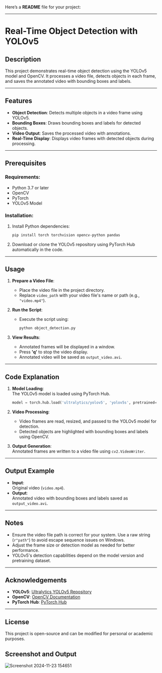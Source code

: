 Here’s a **README** file for your project:

---

# Real-Time Object Detection with YOLOv5  

## Description  
This project demonstrates real-time object detection using the YOLOv5 model and OpenCV. It processes a video file, detects objects in each frame, and saves the annotated video with bounding boxes and labels.

---

## Features  
- **Object Detection**: Detects multiple objects in a video frame using YOLOv5.  
- **Bounding Boxes**: Draws bounding boxes and labels for detected objects.  
- **Video Output**: Saves the processed video with annotations.  
- **Real-Time Display**: Displays video frames with detected objects during processing.  

---

## Prerequisites  

### Requirements:  
- Python 3.7 or later  
- OpenCV  
- PyTorch  
- YOLOv5 Model  

### Installation:  
1. Install Python dependencies:  
   ```bash
   pip install torch torchvision opencv-python pandas
   ```
2. Download or clone the YOLOv5 repository using PyTorch Hub automatically in the code.  

---

## Usage  

1. **Prepare a Video File**:  
   - Place the video file in the project directory.  
   - Replace `video_path` with your video file's name or path (e.g., `"video.mp4"`).  

2. **Run the Script**:  
   - Execute the script using:  
     ```bash
     python object_detection.py
     ```  

3. **View Results**:  
   - Annotated frames will be displayed in a window.  
   - Press **'q'** to stop the video display.  
   - Annotated video will be saved as `output_video.avi`.  

---

## Code Explanation  

1. **Model Loading**:  
   The YOLOv5 model is loaded using PyTorch Hub.  
   ```python
   model = torch.hub.load('ultralytics/yolov5', 'yolov5s', pretrained=True)
   ```  

2. **Video Processing**:  
   - Video frames are read, resized, and passed to the YOLOv5 model for detection.  
   - Detected objects are highlighted with bounding boxes and labels using OpenCV.  

3. **Output Generation**:  
   Annotated frames are written to a video file using `cv2.VideoWriter`.  

---

## Output Example  

- **Input**:  
  Original video (`video.mp4`).  
- **Output**:  
  Annotated video with bounding boxes and labels saved as `output_video.avi`.  

---

## Notes  

- Ensure the video file path is correct for your system. Use a raw string (`r"path"`) to avoid escape sequence issues on Windows.  
- Adjust the frame size or detection model as needed for better performance.  
- YOLOv5's detection capabilities depend on the model version and pretraining dataset.  

---

## Acknowledgements  

- **YOLOv5**: [Ultralytics YOLOv5 Repository](https://github.com/ultralytics/yolov5)  
- **OpenCV**: [OpenCV Documentation](https://opencv.org/)  
- **PyTorch Hub**: [PyTorch Hub](https://pytorch.org/hub/)  

---

## License  

This project is open-source and can be modified for personal or academic purposes.  

## Screenshot and Output



![Screenshot 2024-11-23 154651](https://github.com/user-attachments/assets/e947559f-7239-4772-907d-2361ccab853a)

